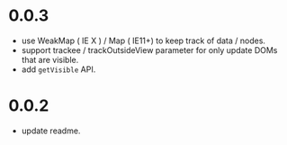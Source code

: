 # 0.0.3

 - use WeakMap ( IE X ) / Map ( IE11+) to keep track of data / nodes.
 - support trackee / trackOutsideView parameter for only update DOMs that are visible.
 - add `getVisible` API.

# 0.0.2

 - update readme.
